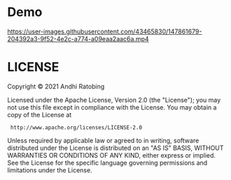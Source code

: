 # Demo
https://user-images.githubusercontent.com/43465830/147861679-204392a3-9f52-4e2c-a774-a09eaa2aac6a.mp4

# LICENSE

Copyright © 2021 Andhi Ratobing

Licensed under the Apache License, Version 2.0 (the "License");
you may not use this file except in compliance with the License.
You may obtain a copy of the License at

     http://www.apache.org/licenses/LICENSE-2.0

Unless required by applicable law or agreed to in writing, software
distributed under the License is distributed on an "AS IS" BASIS,
WITHOUT WARRANTIES OR CONDITIONS OF ANY KIND, either express or implied.
See the License for the specific language governing permissions and
limitations under the License.

